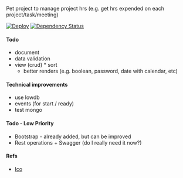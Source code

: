 Pet project to manage project hrs (e.g. get hrs expended on each project/task/meeting)

[![Deploy](https://www.herokucdn.com/deploy/button.svg)](https://heroku.com/deploy?template=https://github.com/adamatti/tasks) [![Dependency Status](https://dependencyci.com/github/adamatti/tasks/badge)](https://dependencyci.com/github/adamatti/tasks)

#### Todo
* document
* data validation
* view (crud)
      * sort
	* better renders (e.g. boolean, password, date with calendar, etc)

#### Technical improvements

* use lowdb
* events (for start / ready)
* test mongo

#### Todo - Low Priority

* Bootstrap - already added, but can be improved
* Rest operations + Swagger (do I really need it now?)

#### Refs
* [Ico](http://www.iconarchive.com/show/metronome-icons-by-cornmanthe3rd/Utilities-tasks-icon.html)
